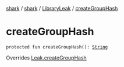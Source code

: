 [shark](../../index.md) / [shark](../index.md) / [LibraryLeak](index.md) / [createGroupHash](./create-group-hash.md)

# createGroupHash

`protected fun createGroupHash(): `[`String`](https://kotlinlang.org/api/latest/jvm/stdlib/kotlin/-string/index.html)

Overrides [Leak.createGroupHash](../-leak/create-group-hash.md)

